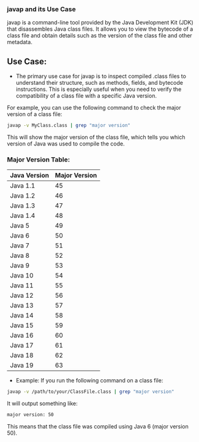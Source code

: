### javap and its Use Case

javap is a command-line tool provided by the Java Development Kit (JDK) that disassembles Java class files. It allows you to view the bytecode of a class file and obtain details such as the version of the class file and other metadata.

## Use Case:
* The primary use case for javap is to inspect compiled .class files to understand their structure, such as methods, fields, and bytecode instructions. This is especially useful when you need to verify the compatibility of a class file with a specific Java version.

For example, you can use the following command to check the major version of a class file:

```bash
javap -v MyClass.class | grep "major version"
```

This will show the major version of the class file, which tells you which version of Java was used to compile the code.

### Major Version Table:

| Java Version | Major Version |
|--------------|---------------|
| Java 1.1     | 45            |
| Java 1.2     | 46            |
| Java 1.3     | 47            |
| Java 1.4     | 48            |
| Java 5       | 49            |
| Java 6       | 50            |
| Java 7       | 51            |
| Java 8       | 52            |
| Java 9       | 53            |
| Java 10      | 54            |
| Java 11      | 55            |
| Java 12      | 56            |
| Java 13      | 57            |
| Java 14      | 58            |
| Java 15      | 59            |
| Java 16      | 60            |
| Java 17      | 61            |
| Java 18      | 62            |
| Java 19      | 63            |

* Example:
If you run the following command on a class file:

```bash
javap -v /path/to/your/ClassFile.class | grep "major version"
```
It will output something like:

```bash
major version: 50
```
This means that the class file was compiled using Java 6 (major version 50).

